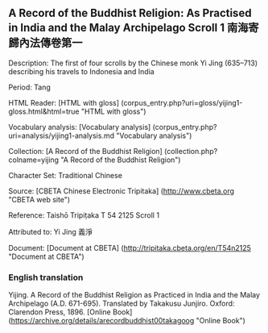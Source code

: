 ## A Record of the Buddhist Religion: As Practised in India and the Malay Archipelago Scroll 1 南海寄歸內法傳卷第一

Description: The first of four scrolls by the Chinese monk Yi Jing (635–713) describing his travels to Indonesia and India

Period: Tang

HTML Reader: [HTML with gloss] (corpus_entry.php?uri=gloss/yijing1-gloss.html&html=true "HTML with gloss")

Vocabulary analysis: [Vocabulary analysis] (corpus_entry.php?uri=analysis/yijing1-analysis.md "Vocabulary analysis")

Collection: [A Record of the Buddhist Religion] (collection.php?colname=yijing "A Record of the Buddhist Religion")

Character Set: Traditional Chinese

Source: [CBETA Chinese Electronic Tripitaka] (http://www.cbeta.org "CBETA web site")

Reference: Taishō Tripiṭaka T 54 2125 Scroll 1

Attributed to: Yi Jing 義淨

Document: [Document at CBETA] (http://tripitaka.cbeta.org/en/T54n2125 "Document at CBETA")

### English translation

Yijing. A Record of the Buddhist Religion as Practiced in India and the Malay Archipelago (A.D. 671-695). Translated by Takakusu Junjiro. Oxford: Clarendon Press, 1896. [Online Book] (https://archive.org/details/arecordbuddhist00takagoog "Online Book")

